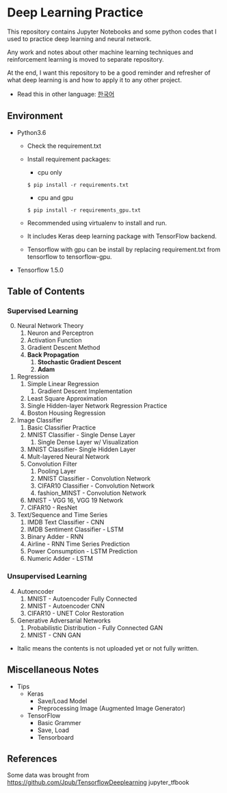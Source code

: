 # Deep Learning Practice

This repository contains Jupyter Notebooks and some python codes that I used to practice deep learning and neural network.

Any work and notes about other machine learning techniques and reinforcement learning is moved to separate repository.

At the end, I want this repository to be a good reminder and refresher of what deep learning is and how to apply it to any other project.

* Read this in other language: [한국어](README.ko.md)

## Environment
- Python3.6
    - Check the requirement.txt
    - Install requirement packages:
        - cpu only
        ```
        $ pip install -r requirements.txt
        ```    
        - cpu and gpu
        ```
        $ pip install -r requirements_gpu.txt
        ```

    - Recommended using virtualenv to install and run.
    - It includes Keras deep learning package with TensorFlow backend.
    - Tensorflow with gpu can be install by replacing requirement.txt from tensorflow to tensorflow-gpu.
- Tensorflow 1.5.0

## Table of Contents

### Supervised Learning

0. Neural Network Theory
    1. Neuron and Perceptron
    2. Activation Function
    3. Gradient Descent Method
    4. __Back Propagation__
        1. __Stochastic Gradient Descent__
        2. __Adam__
1. Regression
    1. Simple Linear Regression
        1. Gradient Descent Implementation
    2. Least Square Approximation
    3. Single Hidden-layer Network Regression Practice
    4. Boston Housing Regression
2. Image Classifier
    1. Basic Classifier Practice
    2. MNIST Classifier - Single Dense Layer
        1. Single Dense Layer w/ Visualization
    3. MNIST Classifier- Single Hidden Layer
    4. Mult-layered Neural Network
    5. Convolution Filter
        1. Pooling Layer
        2. MNIST Classifier - Convolution Network
        3. CIFAR10 Classifier - Convolution Network
        4. fashion_MINST - Convolution Network
    6. MNIST - VGG 16, VGG 19 Network
    7. CIFAR10 - ResNet
3. Text/Sequence and Time Series
    1. IMDB Text Classifier - CNN
    2. IMDB Sentiment Classifier - LSTM
    3. Binary Adder - RNN
    4. Airline - RNN Time Series Prediction
    5. Power Consumption - LSTM Prediction
    6. Numeric Adder - LSTM

### Unsupervised Learning

4. Autoencoder
    1. MNIST - Autoencoder Fully Connected
    2. MNIST - Autoencoder CNN
    3. CIFAR10 - UNET Color Restoration
5. Generative Adversarial Networks
    1. Probabilistic Distribution - Fully Connected GAN
    2. MNIST - CNN GAN

* Italic means the contents is not uploaded yet or not fully written.

## Miscellaneous Notes

- Tips
    - Keras
        - Save/Load Model
        - Preprocessing Image (Augmented Image Generator)
    - TensorFlow
        - Basic Grammer
        - Save, Load
        - Tensorboard

## References
Some data was brought from https://github.com/Jpub/TensorflowDeeplearning jupyter_tfbook
